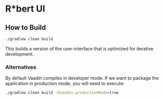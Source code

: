 # R*bert UI

## How to Build

```bash
./gradlew clean build
```

This builds a version of the user-interface that is optimized for iterative development.


### Alternatives

By default Vaadin compiles in developer mode.  If we want to package the application in production mode, you will need to execute:

```bash
./gradlew clean build -Dvaadin.productionMode=true
```